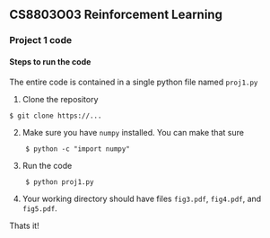 ## CS8803O03 Reinforcement Learning
### Project 1 code

#### Steps to run the code

The entire code is contained in a single python file named `proj1.py`

1. Clone the repository

```
$ git clone https://...
```

2. Make sure you have `numpy` installed. You can make that sure 

```
    $ python -c "import numpy"
```
3. Run the code

```
    $ python proj1.py
```

4. Your working directory should have files `fig3.pdf`, `fig4.pdf`, and 
`fig5.pdf`. 

Thats it!